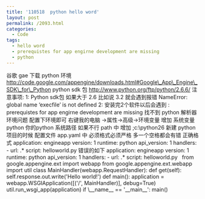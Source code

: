 ```yaml
---
title: '110518  python hello word'
layout: post
permalink: /2093.html
categories:
  - Code
tags:
  - hello word
  - prerequistes for app engirne development are missing
  - python
---
```

谷歌 gae 下载 python 环境 http://code.google.com/appengine/downloads.html#Google\_App\_Engine\_SDK\_for\_Python python sdk 包 http://www.python.org/ftp/python/2.6.6/ 注意事项: 1: Python sdk包 如果大于 2.6 比如说 3.2 就会遇到报错 NameError: global name &#8216;execfile&#8217; is not defined 2: 安装完2个软件以后会遇到 : prerequistes for app engirne development are missing 找不到 python 解析器 环境问题 配置下环境即可 右键我的电脑 ->属性->高级->环境变量 增加 系统变量 python 你的python 系统路径 如果不行 path 中 增加 ;c:\python26 新建 python 项目的时候 配置文件 app.yaml 中 必须格式必须严格 多一个空格都会有错 正确格式 application: engineapp version: 1 runtime: python api\_version: 1 handlers: - url: .\* script: helloworld.py 错误的如下 application: engineapp version: 1 runtime: python api\_version: 1 handlers: - url: .\* script: helloworld.py &nbsp; from google.appengine.ext import webapp from google.appengine.ext.webapp import util class MainHandler(webapp.RequestHandler): def get(self): self.response.out.write('Hello world!') def main(): application = webapp.WSGIApplication([('/', MainHandler)], debug=True) util.run\_wsgi\_app(application) if \\_\_name\_\_ == '\_\_main\_\_': main() &nbsp;